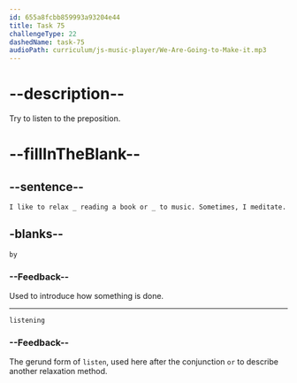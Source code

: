 ```yaml
---
id: 655a8fcbb859993a93204e44
title: Task 75
challengeType: 22
dashedName: task-75
audioPath: curriculum/js-music-player/We-Are-Going-to-Make-it.mp3
---
```


<!--
AUDIO REFERENCE: 
Sarah: I like to relax by reading a book or listening to music. Sometimes, I meditate.
-->

# --description--

Try to listen to the preposition.

# --fillInTheBlank--

## --sentence--

`I like to relax _ reading a book or _ to music. Sometimes, I meditate.`

## -blanks--

`by`

### --Feedback--

Used to introduce how something is done.

---

`listening`

### --Feedback--

The gerund form of `listen`, used here after the conjunction `or` to describe another relaxation method.
